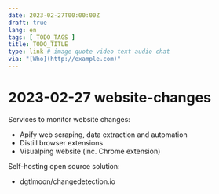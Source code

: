```yaml
---
date: 2023-02-27T00:00:00Z
draft: true
lang: en
tags: [ TODO_TAGS ]
title: TODO_TITLE
type: link # image quote video text audio chat
via: "[Who](http://example.com)"
---
```



# 2023-02-27 website-changes


Services to monitor website changes:

* Apify web scraping, data extraction and automation
* Distill browser extensions
* Visualping website (inc. Chrome extension)

Self-hosting open source solution:

* dgtlmoon/changedetection.io

